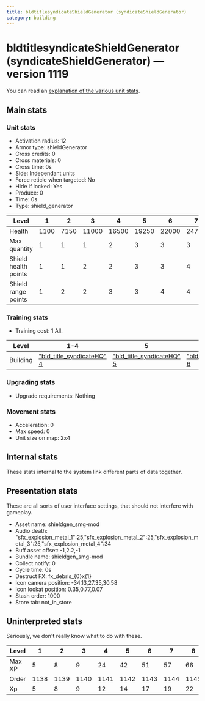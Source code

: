 ```yaml
---
title: bldtitlesyndicateShieldGenerator (syndicateShieldGenerator)
category: building
---
```


# bldtitlesyndicateShieldGenerator (syndicateShieldGenerator) — version 1119

You can read an [explanation  of the various unit stats](unitexplained.md).

## Main stats

### Unit stats

  * Activation radius: 12
  * Armor type: shieldGenerator
  * Cross credits: 0
  * Cross materials: 0
  * Cross time: 0s
  * Side: Independant units
  * Force reticle when targeted: No
  * Hide if locked: Yes
  * Produce: 0
  * Time: 0s
  * Type: shield_generator

|Level               |1   |2   |3    |4    |5    |6    |7    |8    |9    |10   |
|--------------------|----|----|-----|-----|-----|-----|-----|-----|-----|-----|
|Health              |1100|7150|11000|16500|19250|22000|24750|27500|30250|33000|
|Max quantity        |1   |1   |1    |2    |3    |3    |3    |3    |3    |3    |
|Shield health points|1   |1   |2    |2    |3    |3    |4    |4    |5    |5    |
|Shield range points |1   |2   |2    |3    |3    |4    |4    |5    |5    |5    |


### Training stats

  * Training cost: 1 All.

|Level   |1-4                                          |5                                            |6                                            |7                                            |8                                            |9                                            |10                                            |
|--------|---------------------------------------------|---------------------------------------------|---------------------------------------------|---------------------------------------------|---------------------------------------------|---------------------------------------------|----------------------------------------------|
|Building|["bld_title_syndicateHQ" 4](syndicateHQ.html)|["bld_title_syndicateHQ" 5](syndicateHQ.html)|["bld_title_syndicateHQ" 6](syndicateHQ.html)|["bld_title_syndicateHQ" 7](syndicateHQ.html)|["bld_title_syndicateHQ" 8](syndicateHQ.html)|["bld_title_syndicateHQ" 9](syndicateHQ.html)|["bld_title_syndicateHQ" 10](syndicateHQ.html)|


### Upgrading stats

  * Upgrade requirements: Nothing

### Movement stats

  * Acceleration: 0
  * Max speed: 0
  * Unit size on map: 2x4

## Internal stats

These stats internal to the system link different parts of data together.


## Presentation stats

These are all sorts of user interface settings, that should not interfere with gameplay.

  * Asset name: shieldgen_smg-mod
  * Audio death: "sfx_explosion_metal_1":25,"sfx_explosion_metal_2":25,"sfx_explosion_metal_3":25,"sfx_explosion_metal_4":34
  * Buff asset offset: -1,2.2,-1
  * Bundle name: shieldgen_smg-mod
  * Collect notify: 0
  * Cycle time: 0s
  * Destruct FX: fx_debris_{0}x{1}
  * Icon camera position: -34.13,27.35,30.58
  * Icon lookat position: 0.35,0.77,0.07
  * Stash order: 1000
  * Store tab: not_in_store

## Uninterpreted stats

Seriously, we don't really know what to do with these.

|Level |1   |2   |3   |4   |5   |6   |7   |8   |9   |10  |
|------|----|----|----|----|----|----|----|----|----|----|
|Max XP|5   |8   |9   |24  |42  |51  |57  |66  |72  |81  |
|Order |1138|1139|1140|1141|1142|1143|1144|1145|1146|1147|
|Xp    |5   |8   |9   |12  |14  |17  |19  |22  |24  |27  |


